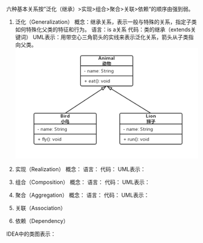 六种基本关系按”泛化（继承）>实现>组合>聚合>关联>依赖“的顺序由强到弱。

1. 泛化（Generalization）
概念：继承关系，表示一般与特殊的关系，指定子类如何特殊化父类的特征和行为。
语言：is a关系
代码：类的继承（extends关键词）
UML表示：用带空心三角箭头的实线来表示泛化关系，箭头从子类指向父类。
![](assets/UML类图六种基本关系/image-20230227172942888.png)

2. 实现（Realization）
概念：
语言：
代码：
UML表示：

3. 组合（Composition）
概念：
语言：
代码：
UML表示：

4. 聚合（Aggregation）
概念：
语言：
代码：
UML表示：
5. 关联（Association）

6. 依赖（Dependency）


IDEA中的类图表示：